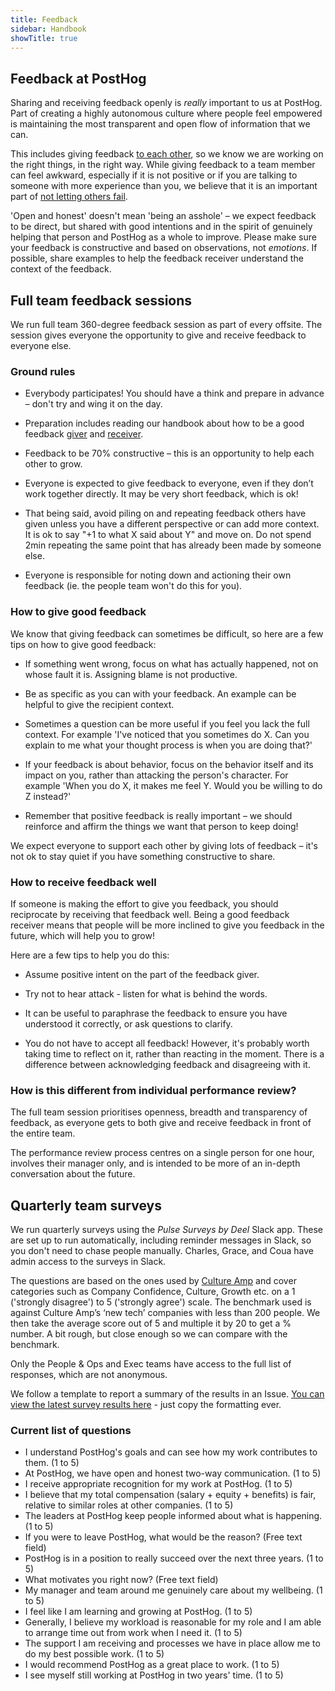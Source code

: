 ```yaml
---
title: Feedback
sidebar: Handbook
showTitle: true
---
```


## Feedback at PostHog

Sharing and receiving feedback openly is _really_ important to us at PostHog. Part of creating a highly autonomous culture where people feel empowered is maintaining the most transparent and open flow of information that we can. 

This includes giving feedback [to each other](/handbook/company/values#step-on-toes), so we know we are working on the right things, in the right way. While giving feedback to a team member can feel awkward, especially if it is not positive or if you are talking to someone with more experience than you, we believe that it is an important part of [not letting others fail](/handbook/company/culture#dont-let-others-fail). 

'Open and honest' doesn't mean 'being an asshole' – we expect feedback to be direct, but shared with good intentions and in the spirit of genuinely helping that person and PostHog as a whole to improve. Please make sure your feedback is constructive and based on observations, not _emotions_. If possible, share examples to help the feedback receiver understand the context of the feedback. 

## Full team feedback sessions

We run full team 360-degree feedback session as part of every offsite. The session gives everyone the opportunity to give and receive feedback to everyone else.

### Ground rules
- Everybody participates! You should have a think and prepare in advance – don't try and wing it on the day.

- Preparation includes reading our handbook about how to be a good feedback [giver](/handbook/people/feedback#how-to-give-good-feedback) and [receiver](/handbook/people/feedback#how-to-receive-feedback-well).

- Feedback to be 70% constructive – this is an opportunity to help each other to grow. 

- Everyone is  expected to give feedback to everyone, even if they don’t work together directly. It may be very short feedback, which is ok! 

- That being said, avoid piling on and repeating feedback others have given unless you have a different perspective or can add more context. It is ok to say "+1 to what X said about Y" and move on. Do not spend 2min repeating the same point that has already been made by someone else. 

- Everyone is responsible for noting down and actioning their own feedback (ie. the people team won't do this for you). 

### How to give good feedback

We know that giving feedback can sometimes be difficult, so here are a few tips on how to give good feedback:

- If something went wrong, focus on what has actually happened, not on whose fault it is. Assigning blame is not productive. 

- Be as specific as you can with your feedback. An example can be helpful to give the recipient context. 

- Sometimes a question can be more useful if you feel you lack the full context. For example 'I've noticed that you sometimes do X. Can you explain to me what your thought process is when you are doing that?' 

- If your feedback is about behavior, focus on the behavior itself and its impact on you, rather than attacking the person's character. For example 'When you do X, it makes me feel Y. Would you be willing to do Z instead?'

- Remember that positive feedback is really important – we should reinforce and affirm the things we want that person to keep doing!

We expect everyone to support each other by giving lots of feedback – it's not ok to stay quiet if you have something constructive to share. 

### How to receive feedback well

If someone is making the effort to give you feedback, you should reciprocate by receiving that feedback well. Being a good feedback receiver means that people will be more inclined to give you feedback in the future, which will help you to grow!

Here are a few tips to help you do this:

- Assume positive intent on the part of the feedback giver.
 
- Try not to hear attack - listen for what is behind the words.

- It can be useful to paraphrase the feedback to ensure you have understood it correctly, or ask questions to clarify. 

- You do not have to accept all feedback! However, it's probably worth taking time to reflect on it, rather than reacting in the moment. There is a difference between acknowledging feedback and disagreeing with it. 

### How is this different from individual performance review?

The full team session prioritises openness, breadth and transparency of feedback, as everyone gets to both give and receive feedback in front of the entire team. 

The performance review process centres on a single person for one hour, involves their manager only, and is intended to be more of an in-depth conversation about the future.

## Quarterly team surveys

We run quarterly surveys using the _Pulse Surveys by Deel_ Slack app. These are set up to run automatically, including reminder messages in Slack, so you don't need to chase people manually. Charles, Grace, and Coua have admin access to the surveys in Slack. 

The questions are based on the ones used by [Culture Amp](https://www.cultureamp.com/) and cover categories such as Company Confidence, Culture, Growth etc. on a 1 ('strongly disagree') to 5 ('strongly agree') scale. The benchmark used is against Culture Amp’s ‘new tech’ companies with less than 200 people. We then take the average score out of 5 and multiple it by 20 to get a % number. A bit rough, but close enough so we can compare with the benchmark.

Only the People & Ops and Exec teams have access to the full list of responses, which are not anonymous. 

We follow a template to report a summary of the results in an Issue. [You can view the latest survey results here](https://github.com/PostHog/company-internal/issues/960) - just copy the formatting ever.  

### Current list of questions

- I understand PostHog's goals and can see how my work contributes to them. (1 to 5)
- At PostHog, we have open and honest two-way communication. (1 to 5)
- I receive appropriate recognition for my work at PostHog. (1 to 5)
- I believe that my total compensation (salary + equity + benefits) is fair, relative to similar roles at other companies. (1 to 5)
- The leaders at PostHog keep people informed about what is happening. (1 to 5)
- If you were to leave PostHog, what would be the reason? (Free text field)
- PostHog is in a position to really succeed over the next three years. (1 to 5)
- What motivates you right now? (Free text field)
- My manager and team around me genuinely care about my wellbeing. (1 to 5)
- I feel like I am learning and growing at PostHog. (1 to 5)
- Generally, I believe my workload is reasonable for my role and I am able to arrange time out from work when I need it. (1 to 5)
- The support I am receiving and processes we have in place allow me to do my best possible work. (1 to 5)
- I would recommend PostHog as a great place to work. (1 to 5)
- I see myself still working at PostHog in two years' time. (1 to 5)
